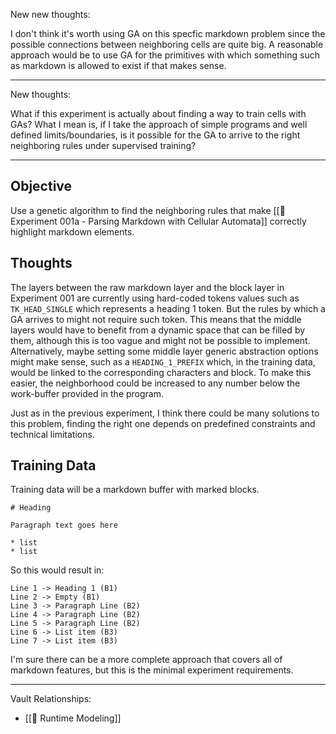 New new thoughts:

I don't think it's worth using GA on this specfic markdown problem since the possible connections between neighboring cells are quite big. A reasonable approach would be to use GA for the primitives with which something such as markdown is allowed to exist if that makes sense.

---

New thoughts:

What if this experiment is actually about finding a way to train cells with GAs? What I mean is, if I take the approach of simple programs and well defined limits/boundaries, is it possible for the GA to arrive to the right neighboring rules under supervised training?

---

## Objective

Use a genetic algorithm to find the neighboring rules that make [[🔬 Experiment 001a - Parsing Markdown with Cellular Automata]] correctly highlight markdown elements.

## Thoughts

The layers between the raw markdown layer and the block layer in Experiment 001 are currently using hard-coded tokens values such as `TK_HEAD_SINGLE` which represents a heading 1 token. But the rules by which a GA arrives to might not require such token. This means that the middle layers would have to benefit from a dynamic space that can be filled by them, although this is too vague and might not be possible to implement. Alternatively, maybe setting some middle layer generic abstraction options might make sense, such as a `HEADING_1_PREFIX` which, in the training data, would be linked to the corresponding characters and block. To make this easier, the neighborhood could be increased to any number below the work-buffer provided in the program.

Just as in the previous experiment, I think there could be many solutions to this problem, finding the right one depends on predefined constraints and technical limitations.


## Training Data

Training data will be a markdown buffer with marked blocks.

```
# Heading

Paragraph text goes here

* list
* list

```

So this would result in:
```
Line 1 -> Heading 1 (B1)
Line 2 -> Empty (B1)
Line 3 -> Paragraph Line (B2)
Line 4 -> Paragraph Line (B2)
Line 5 -> Paragraph Line (B2)
Line 6 -> List item (B3)
Line 7 -> List item (B3)
```

I'm sure there can be a more complete approach that covers all of markdown features, but this is the minimal experiment requirements.

---

Vault Relationships:

- [[🧩 Runtime Modeling]]